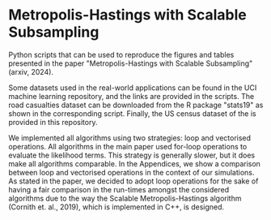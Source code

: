 # Metropolis-Hastings with Scalable Subsampling
Python scripts that can be used to reproduce the figures and tables presented in the paper "Metropolis-Hastings with Scalable Subsampling" (arxiv, 2024).

Some datasets used in the real-world applications can be found in the UCI machine learning repository, and the links are provided in the scripts. The road casualties dataset can be downloaded from the R package "stats19" as shown in the corresponding script. Finally, the US census dataset of the is provided in this repository.

We implemented all algorithms using two strategies: loop and vectorised operations. All algorithms in the main paper used for-loop operations to evaluate the likelihood terms. This strategy is generally slower, but it does make all algorithms comparable. In the Appendices, we show a comparison between loop and vectorised operations in the context of our simulations. As stated in the paper, we decided to adopt loop operations for the sake of having a fair comparison in the run-times amongst the considered algorithms due to the way the Scalable Metropolis-Hastings algorithm (Cornith et. al., 2019), which is implemented in C++, is designed.
